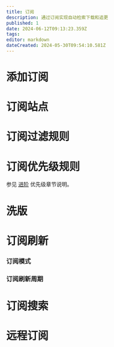 ```yaml
---
title: 订阅
description: 通过订阅实现自动检索下载和追更
published: 1
date: 2024-06-12T09:13:23.359Z
tags: 
editor: markdown
dateCreated: 2024-05-30T09:54:10.581Z
---
```


# 添加订阅

# 订阅站点

# 订阅过滤规则

# 订阅优先级规则

参见 [进阶](/advanced) 优先级章节说明。

# 洗版

# 订阅刷新
### 订阅模式
### 订阅刷新周期

# 订阅搜索

# 远程订阅

